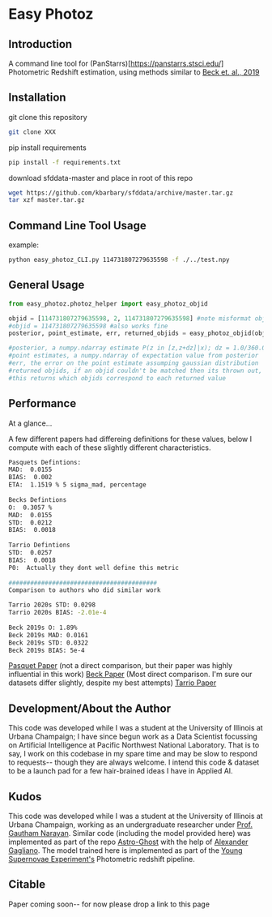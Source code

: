 # Easy Photoz

## Introduction

A command line tool for (PanStarrs)[https://panstarrs.stsci.edu/] Photometric Redshift estimation, using methods similar to [Beck et. al., 2019](https://arxiv.org/pdf/1910.10167.pdf)

## Installation

git clone this repository

```bash
git clone XXX
```
pip install requirements

```bash
pip install -f requirements.txt
```

download sfddata-master and place in root of this repo
```bash
wget https://github.com/kbarbary/sfddata/archive/master.tar.gz
tar xzf master.tar.gz
```

## Command Line Tool Usage

example: 
```bash
python easy_photoz_CLI.py 114731807279635598 -f ./../test.npy
```

## General Usage

```python
from easy_photoz.photoz_helper import easy_photoz_objid

objid = [114731807279635598, 2, 114731807279635598] #note misformat objid
#objid = 114731807279635598 #also works fine
posterior, point_estimate, err, returned_objids = easy_photoz_objid(objid)

#posterior, a numpy.ndarray estimate P(z in [z,z+dz]|x); dz = 1.0/360.0
#point estimates, a numpy.ndarray of expectation value from posterior
#err, the error on the point estimate assumping gaussian distribution
#returned objids, if an objid couldn't be matched then its thrown out,
#this returns which objids correspond to each returned value
```

## Performance
At a glance...

A few different papers had differeing definitions for these values, below I compute with each of these slightly different characteristics.

```bash
Pasquets Defintions: 
MAD:  0.0155
BIAS:  0.002
ETA:  1.1519 % 5 sigma_mad, percentage
 
Becks Defintions
O:  0.3057 %
MAD:  0.0155
STD:  0.0212
BIAS:  0.0018
 
Tarrio Defintions
STD:  0.0257
BIAS:  0.0018
P0:  Actually they dont well define this metric
 
#########################################
Comparison to authors who did similar work

Tarrio 2020s STD: 0.0298
Tarrio 2020s BIAS: -2.01e-4
 
Beck 2019s O: 1.89%
Beck 2019s MAD: 0.0161
Beck 2019s STD: 0.0322
Beck 2019s BIAS: 5e-4
```

[Pasquet Paper](https://www.aanda.org/articles/aa/full_html/2019/01/aa33617-18/aa33617-18.html) (not a direct comparison, but their paper was highly influential in this work)
[Beck Paper](https://arxiv.org/pdf/1910.10167.pdf) (Most direct comparison. I'm sure our datasets differ slightly, despite my best attempts)
[Tarrio Paper](https://www.aanda.org/articles/aa/full_html/2020/10/aa38415-20/aa38415-20.html)


## Development/About the Author

This code was developed while I was a student at the University of Illinois at Urbana Champaign; I have since begun work as a Data Scientist focussing on Artificial Intelligence at Pacific Northwest National Laboratory. That is to say, I work on this codebase in my spare time and may be slow to respond to requests-- though they are always welcome. I intend this code & dataset to be a launch pad for a few hair-brained ideas I have in Applied AI.

## Kudos

This code was developed while I was a student at the University of Illinois at Urbana Champaign, working as an undergraduate researcher under [Prof. Gautham Narayan](https://gnarayan.github.io/). Similar code (including the model provided here) was implemented as part of the repo [Astro-Ghost](https://github.com/uiucsn/astro_ghost) with the help of [Alexander Gagliano](https://alexandergagliano.github.io/). The model trained here is implemented as part of the [Young Supernovae Experiment's]() Photometric redshift pipeline.

## Citable

Paper coming soon-- for now please drop a link to this page 
